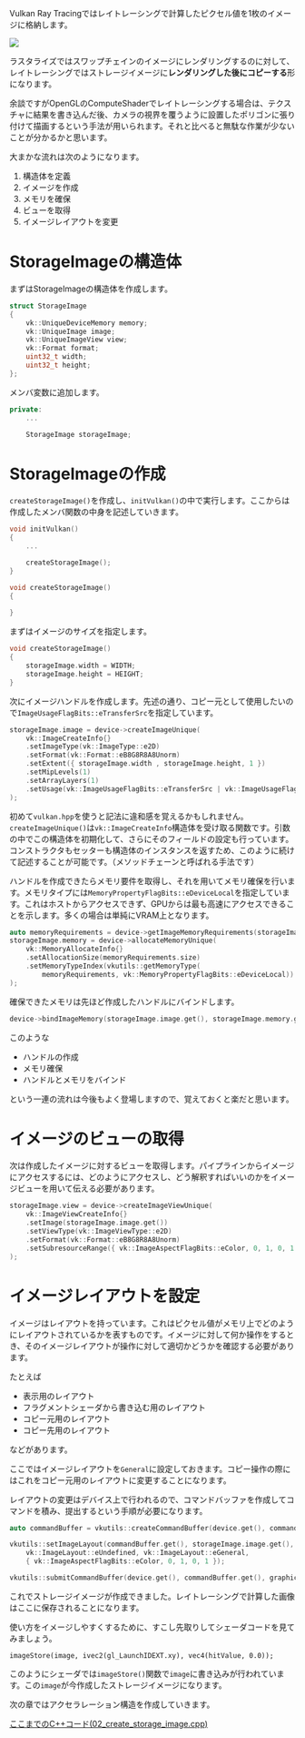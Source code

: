 
Vulkan Ray Tracingではレイトレーシングで計算したピクセル値を1枚のイメージに格納します。

![](https://storage.googleapis.com/zenn-user-upload/pawnsgd81eatekod2irc116k8tvx)

ラスタライズではスワップチェインのイメージにレンダリングするのに対して、レイトレーシングではストレージイメージに**レンダリングした後にコピーする**形になります。

余談ですがOpenGLのComputeShaderでレイトレーシングする場合は、テクスチャに結果を書き込んだ後、カメラの視界を覆うように設置したポリゴンに張り付けて描画するという手法が用いられます。それと比べると無駄な作業が少ないことが分かるかと思います。

大まかな流れは次のようになります。

1. 構造体を定義
2. イメージを作成
3. メモリを確保
4. ビューを取得
5. イメージレイアウトを変更

# StorageImageの構造体

まずはStorageImageの構造体を作成します。
```cpp
struct StorageImage
{
    vk::UniqueDeviceMemory memory;
    vk::UniqueImage image;
    vk::UniqueImageView view;
    vk::Format format;
    uint32_t width;
    uint32_t height;
};
```

メンバ変数に追加します。
```cpp
private:
    ...

    StorageImage storageImage;
```

# StorageImageの作成

`createStorageImage()`を作成し、`initVulkan()`の中で実行します。ここからは作成したメンバ関数の中身を記述していきます。

```cpp
void initVulkan()
{
    ...

    createStorageImage();
}

void createStorageImage()
{
    
}
```

まずはイメージのサイズを指定します。

```cpp
void createStorageImage()
{
    storageImage.width = WIDTH;
    storageImage.height = HEIGHT;
}
```

次にイメージハンドルを作成します。先述の通り、コピー元として使用したいので`ImageUsageFlagBits::eTransferSrc`を指定しています。
```cpp
storageImage.image = device->createImageUnique(
    vk::ImageCreateInfo{}
    .setImageType(vk::ImageType::e2D)
    .setFormat(vk::Format::eB8G8R8A8Unorm)
    .setExtent({ storageImage.width , storageImage.height, 1 })
    .setMipLevels(1)
    .setArrayLayers(1)
    .setUsage(vk::ImageUsageFlagBits::eTransferSrc | vk::ImageUsageFlagBits::eStorage)
);
```
初めて`vulkan.hpp`を使うと記法に違和感を覚えるかもしれません。`createImageUnique()`は`vk::ImageCreateInfo`構造体を受け取る関数です。引数の中でこの構造体を初期化して、さらにそのフィールドの設定も行っています。コンストラクタもセッターも構造体のインスタンスを返すため、このように続けて記述することが可能です。（メソッドチェーンと呼ばれる手法です）

ハンドルを作成できたらメモリ要件を取得し、それを用いてメモリ確保を行います。メモリタイプには`MemoryPropertyFlagBits::eDeviceLocal`を指定しています。これはホストからアクセスできず、GPUからは最も高速にアクセスできることを示します。多くの場合は単純にVRAM上となります。

```cpp
auto memoryRequirements = device->getImageMemoryRequirements(storageImage.image.get());
storageImage.memory = device->allocateMemoryUnique(
    vk::MemoryAllocateInfo{}
    .setAllocationSize(memoryRequirements.size)
    .setMemoryTypeIndex(vkutils::getMemoryType(
        memoryRequirements, vk::MemoryPropertyFlagBits::eDeviceLocal))
);
```

確保できたメモリは先ほど作成したハンドルにバインドします。
```cpp
device->bindImageMemory(storageImage.image.get(), storageImage.memory.get(), 0);
```

このような

- ハンドルの作成
- メモリ確保
- ハンドルとメモリをバインド

という一連の流れは今後もよく登場しますので、覚えておくと楽だと思います。

# イメージのビューの取得

次は作成したイメージに対するビューを取得します。パイプラインからイメージにアクセスするには、どのようにアクセスし、どう解釈すればいいのかをイメージビューを用いて伝える必要があります。

```cpp
storageImage.view = device->createImageViewUnique(
    vk::ImageViewCreateInfo{}
    .setImage(storageImage.image.get())
    .setViewType(vk::ImageViewType::e2D)
    .setFormat(vk::Format::eB8G8R8A8Unorm)
    .setSubresourceRange({ vk::ImageAspectFlagBits::eColor, 0, 1, 0, 1 })
);
```

# イメージレイアウトを設定

イメージはレイアウトを持っています。これはピクセル値がメモリ上でどのようにレイアウトされているかを表すものです。イメージに対して何か操作をするとき、そのイメージレイアウトが操作に対して適切かどうかを確認する必要があります。

たとえば

- 表示用のレイアウト
- フラグメントシェーダから書き込む用のレイアウト
- コピー元用のレイアウト
- コピー先用のレイアウト

などがあります。

ここではイメージレイアウトを`General`に設定しておきます。コピー操作の際にはこれをコピー元用のレイアウトに変更することになります。

レイアウトの変更はデバイス上で行われるので、コマンドバッファを作成してコマンドを積み、提出するという手順が必要になります。

```cpp
auto commandBuffer = vkutils::createCommandBuffer(device.get(), commandPool.get(), true);

vkutils::setImageLayout(commandBuffer.get(), storageImage.image.get(),
    vk::ImageLayout::eUndefined, vk::ImageLayout::eGeneral,
    { vk::ImageAspectFlagBits::eColor, 0, 1, 0, 1 });

vkutils::submitCommandBuffer(device.get(), commandBuffer.get(), graphicsQueue);
```

これでストレージイメージが作成できました。レイトレーシングで計算した画像はここに保存されることになります。

使い方をイメージしやすくするために、すこし先取りしてシェーダコードを見てみましょう。

```glsl:example.rgen
imageStore(image, ivec2(gl_LaunchIDEXT.xy), vec4(hitValue, 0.0));
```

このようにシェーダでは`imageStore()`関数で`image`に書き込みが行われています。この`image`が今作成したストレージイメージになります。

次の章ではアクセラレーション構造を作成していきます。

[ここまでのC++コード(02_create_storage_image.cpp)](https://github.com/nishidate-yuki/vulkan_raytracing_from_scratch/blob/master/code/02_create_storage_image.cpp)
